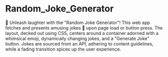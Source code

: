 # Random_Joke_Generator
🤣 Unleash laughter with the "Random Joke Generator"! This web app fetches and presents amusing jokes 🎉 upon page load or button press. The layout, decked out using CSS, centers around a container adorned with a whimsical emoji, dynamically changing jokes, and a "Generate Joke" button. Jokes are sourced from an API, adhering to content guidelines, while a fading transition spices up the user experience.
